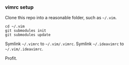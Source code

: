 ### vimrc setup

Clone this repo into a reasonable folder, such as `~/.vim`.

```shell
cd ~/.vim
git submodules init
git submodules update
```

Symlink `~/.vimrc` to `~/.vim/.vimrc`.
Symlink `~/.ideavimrc` to `~/.vim/.ideavimrc`.

Profit.


